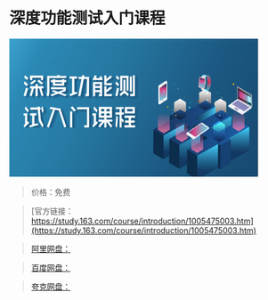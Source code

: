 # 深度功能测试入门课程

![img](../../../assets/study163/free/2a5a1050-5d2b-48d4-8c16-df9aab8816e0.jpg)

> 价格：免费

> [官方链接：https://study.163.com/course/introduction/1005475003.htm](https://study.163.com/course/introduction/1005475003.htm)

> [阿里网盘：]()

> [百度网盘：]()

> [夸克网盘：]()
